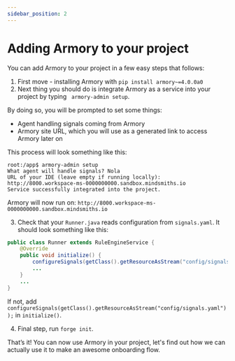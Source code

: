 ```yaml
---
sidebar_position: 2
---
```


# Adding Armory to your project

You can add Armory to your project in a few easy steps that follows:
1. First move - installing Armory with ```pip install armory~=4.0.0a0```
2. Next thing you should do is integrate Armory as a service into your project by typing ``` armory-admin setup```. 

By doing so, you will be prompted to set some things:
   * Agent handling signals coming from Armory
   * Armory site URL, which you will use as a generated link to access Armory later on

This process will look something like this:

```console
root:/app$ armory-admin setup
What agent will handle signals? Nola
URL of your IDE (leave empty if running locally): 
http://8000.workspace-ms-0000000000.sandbox.mindsmiths.io
Service successfully integrated into the project.
```

Armory will now run on:
```http://8000.workspace-ms-0000000000.sandbox.mindsmiths.io```

3. Check that your ```Runner.java``` reads configuration from ```signals.yaml```. It should look something like this:

```java title="src/main/java/Runner.java"
public class Runner extends RuleEngineService {
    @Override
    public void initialize() {
        configureSignals(getClass().getResourceAsStream("config/signals.yaml"));
        ...
    }
    ...
}
```

If not, add ```configureSignals(getClass().getResourceAsStream("config/signals.yaml"));``` in ```initialize()```.

 
4. Final step, run ```forge init```. 

That’s it! You can now use Armory in your project, let's find out how we can actually use it to make an awesome onboarding flow.